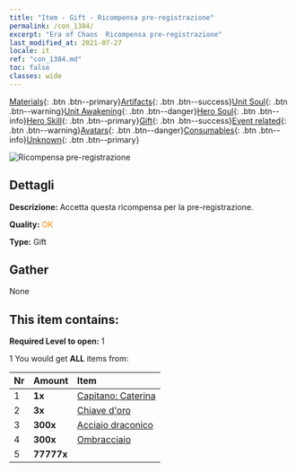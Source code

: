 ```yaml
---
title: "Item - Gift - Ricompensa pre-registrazione"
permalink: /con_1384/
excerpt: "Era of Chaos  Ricompensa pre-registrazione"
last_modified_at: 2021-07-27
locale: it
ref: "con_1384.md"
toc: false
classes: wide
---
```

 [Materials](/ItemsIT/){: .btn .btn--primary}[Artifacts](/ItemsIT/Artifacts/){: .btn .btn--success}[Unit Soul](/ItemsIT/UnitSoul/){: .btn .btn--warning}[Unit Awakening](/ItemsIT/UnitAwakening/){: .btn .btn--danger}[Hero Soul](/ItemsIT/HeroSoul/){: .btn .btn--info}[Hero Skill](/ItemsIT/HeroSkill/){: .btn .btn--primary}[Gift](/ItemsIT/Gift/){: .btn .btn--success}[Event related](/ItemsIT/Events/){: .btn .btn--warning}[Avatars](/ItemsIT/Avatars/){: .btn .btn--danger}[Consumables](/ItemsIT/Consumables/){: .btn .btn--info}[Unknown](/ItemsIT/Unknown/){: .btn .btn--primary}

 ![Ricompensa pre-registrazione](/images/t/i_907182.png)

## Dettagli
 **Descrizione:** Accetta questa ricompensa per la pre-registrazione.

 **Quality:** <span style="color: #FF8C00">OK</span>

 **Type:** Gift

## Gather

  None

## This item contains:

 **Required Level to open:** 1

 1 You would get **ALL** items  from:

  | Nr | Amount |     Item    |
  |:---|:-------|:------------|
  | 1 |  **1x** | [Capitano: Caterina](/ItemsIT/con_1029/) |  | 
  | 2 |  **3x** | [Chiave d'oro](/ItemsIT/con_783/) |  | 
  | 3 |  **300x** | [Acciaio draconico](/ItemsIT/con_880/) |  | 
  | 4 |  **300x** | [Ombracciaio](/ItemsIT/con_881/) |  | 
  | 5 |  **77777x** | <i class="fas fa-coins"/> |  | 
